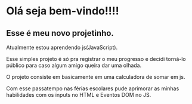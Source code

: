 <h1>Olá seja bem-vindo!!!!</h1>
<h2>Esse é meu novo projetinho.</h2>
<p>Atualmente estou aprendendo js(JavaScript).</p>
<p>Esse simples projeto é só pra registrar o meu progresso e decidi torná-lo público para caso algum amigo queira dar uma olhada.</p>
<p>O projeto consiste em basicamente em uma calculadora de somar em js.</p>
<p>Com esse passatempo nas férias escolares pude aprimorar as minhas habilidades com os inputs no HTML e Eventos DOM no JS.</p>

